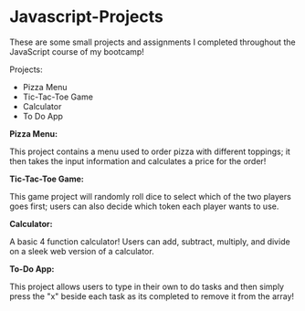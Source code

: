 # Javascript-Projects
These are some small projects and assignments I completed throughout the JavaScript course of my bootcamp!

Projects:
- Pizza Menu
- Tic-Tac-Toe Game
- Calculator
- To Do App

**Pizza Menu:**
  
  This project contains a menu used to order pizza with different toppings; it then takes the input   information and calculates a price for the order!
  
**Tic-Tac-Toe Game:**
  
  This game project will randomly roll dice to select which of the two players goes first; users can 
  also decide which token each player wants to use.
  
**Calculator:**
  
  A basic 4 function calculator! Users can add, subtract, multiply, and divide on a sleek web         version of a calculator.
  
**To-Do App:**
  
  This project allows users to type in their own to do tasks and then simply press the "x" 
  beside each task as its completed to remove it from the array!
  
  
 
 



